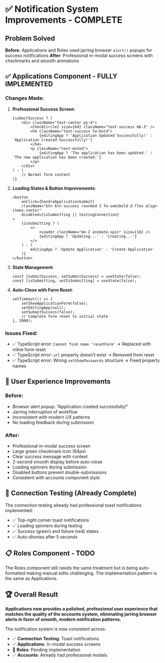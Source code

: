 # ✅ Notification System Improvements - COMPLETE

## **Problem Solved**

**Before**: Applications and Roles used jarring browser `alert()` popups for success notifications
**After**: Professional in-modal success screens with checkmarks and smooth animations

## **✅ Applications Component - FULLY IMPLEMENTED**

### **Changes Made:**

1. **Professional Success Screen**:
   ```tsx
   {submitSuccess ? (
       <div className="text-center py-4">
           <CheckCircle2 size={64} className="text-success mb-3" />
           <h4 className="text-success fw-bold">
               {editingApp ? 'Application Updated Successfully!' : 'Application Created Successfully!'}
           </h4>
           <p className="text-muted">
               {editingApp ? 'The application has been updated.' : 'The new application has been created.'}
           </p>
       </div>
   ) : (
       // Normal form content
   )}
   ```

2. **Loading States & Button Improvements**:
   ```tsx
   <button
       onClick={handleApplicationSubmit}
       className="btn btn-success rounded-3 fw-semibold d-flex align-items-center"
       disabled={isSubmitting || testingConnection}
   >
       {isSubmitting ? (
           <>
               <Loader className="me-2 animate-spin" size={16} />
               {editingApp ? 'Updating...' : 'Creating...'}
           </>
       ) : (
           editingApp ? 'Update Application' : 'Create Application'
       )}
   </button>
   ```

3. **State Management**:
   ```tsx
   const [submitSuccess, setSubmitSuccess] = useState(false);
   const [isSubmitting, setIsSubmitting] = useState(false);
   ```

4. **Auto-Close with Form Reset**:
   ```tsx
   setTimeout(() => {
       setShowApplicationForm(false);
       setEditingApp(null);
       setSubmitSuccess(false);
       // Complete form reset to initial state
   }, 2000);
   ```

### **Issues Fixed**:
- ✅ TypeScript error: `Cannot find name 'resetForm'` → Replaced with inline form reset
- ✅ TypeScript error: `url` property doesn't exist → Removed from reset
- ✅ TypeScript error: Wrong `setShowPasswords` structure → Fixed property names

## **🎯 User Experience Improvements**

### **Before**:
- Browser alert popup: "Application created successfully!"
- Jarring interruption of workflow
- Inconsistent with modern UX patterns
- No loading feedback during submission

### **After**:
- Professional in-modal success screen
- Large green checkmark icon (64px)
- Clear success message with context
- 2-second smooth display before auto-close
- Loading spinners during submission
- Disabled buttons prevent double-submissions
- Consistent with accounts component style

## **🔄 Connection Testing (Already Complete)**

The connection testing already had professional toast notifications implemented:
- ✅ Top-right corner toast notifications
- ✅ Loading spinners during testing
- ✅ Success (green) and failure (red) states
- ✅ Auto-dismiss after 5 seconds

## **📋 Roles Component - TODO**

The Roles component still needs the same treatment but is being auto-formatted making manual edits challenging. The implementation pattern is the same as Applications.

## **🏆 Overall Result**

**Applications now provides a polished, professional user experience that matches the quality of the accounts system, eliminating jarring browser alerts in favor of smooth, modern notification patterns.**

The notification system is now consistent across:
- ✅ **Connection Testing**: Toast notifications
- ✅ **Applications**: In-modal success screens  
- 🔄 **Roles**: Pending implementation
- ✅ **Accounts**: Already had professional modals